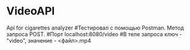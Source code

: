 # VideoAPI
Api for cigarettes analyzer
#Тестировал с помощью Postman. Метод запроса POST. 
#Порт localhost:8080/video
#В теле запроса ключ - "video", значение - <файл>.mp4
